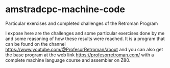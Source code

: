 # amstradcpc-machine-code
Particular exercises and completed challenges of the Retroman Program

I expose here are the challenges and some particular exercises done by me and some reasoning of how these results were reached. It is a program that can be found on the channel https://www.youtube.com/@ProfesorRetroman/about and you can also get the base program at the web link https://profesorretroman.com/ with a complete machine language course and assembler on Z80. 
